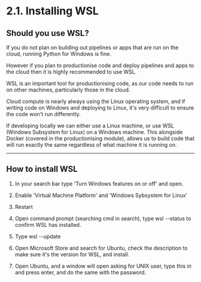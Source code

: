 # 2.1. Installing WSL

## Should you use WSL?

If you do not plan on building out pipelines or apps that are run on the cloud, running Python for Windows is fine. 

However if you plan to productionise code and deploy pipelines and apps to the cloud then it is highly recommended to use WSL.

WSL is an important tool for productionising code, as our code needs to run on other machines, particularly those in the cloud. 

Cloud compute is nearly always using the Linux operating system, and if writing code on Windows and deploying to Linux, it's very difficult to ensure the code won't run differently. 

If developing locally we can either use a Linux machine, or use WSL (Windows Subsystem for Linux) on a Windows machine. This alongside Docker (covered in the productionising module), allows us to build code that will run exactly the same regardless of what machine it is running on. 

---

## How to install WSL

1. In your search bar type 'Turn Windows features on or off' and open. 

2. Enable 'Virtual Machine Platform' and 'Windows Sybsystem for Linux'

3. Restart

4. Open command prompt (searching cmd in search), type wsl --status to confirm WSL has installed. 

5. Type wsl --update

6. Open Microsoft Store and search for Ubuntu, check the description to make sure it's the version for WSL, and install.

7. Open Ubuntu, and a window will open asking for UNIX user, type this in and press enter, and do the same with the password.
